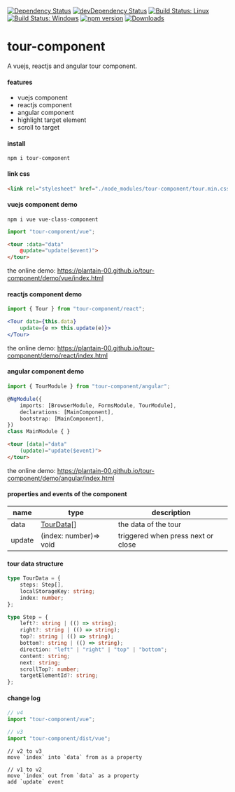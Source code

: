 [![Dependency Status](https://david-dm.org/plantain-00/tour-component.svg)](https://david-dm.org/plantain-00/tour-component)
[![devDependency Status](https://david-dm.org/plantain-00/tour-component/dev-status.svg)](https://david-dm.org/plantain-00/tour-component#info=devDependencies)
[![Build Status: Linux](https://travis-ci.org/plantain-00/tour-component.svg?branch=master)](https://travis-ci.org/plantain-00/tour-component)
[![Build Status: Windows](https://ci.appveyor.com/api/projects/status/github/plantain-00/tour-component?branch=master&svg=true)](https://ci.appveyor.com/project/plantain-00/tour-component/branch/master)
[![npm version](https://badge.fury.io/js/tour-component.svg)](https://badge.fury.io/js/tour-component)
[![Downloads](https://img.shields.io/npm/dm/tour-component.svg)](https://www.npmjs.com/package/tour-component)

# tour-component
A vuejs, reactjs and angular tour component.

#### features

+ vuejs component
+ reactjs component
+ angular component
+ highlight target element
+ scroll to target

#### install

`npm i tour-component`

#### link css

```html
<link rel="stylesheet" href="./node_modules/tour-component/tour.min.css" />
```

#### vuejs component demo

`npm i vue vue-class-component`

```ts
import "tour-component/vue";
```

```html
<tour :data="data"
    @update="update($event)">
</tour>
```

the online demo: https://plantain-00.github.io/tour-component/demo/vue/index.html

#### reactjs component demo

```ts
import { Tour } from "tour-component/react";
```

```jsx
<Tour data={this.data}
    update={e => this.update(e)}>
</Tour>
```

the online demo: https://plantain-00.github.io/tour-component/demo/react/index.html

#### angular component demo

```ts
import { TourModule } from "tour-component/angular";

@NgModule({
    imports: [BrowserModule, FormsModule, TourModule],
    declarations: [MainComponent],
    bootstrap: [MainComponent],
})
class MainModule { }
```

```html
<tour [data]="data"
    (update)="update($event)">
</tour>
```

the online demo: https://plantain-00.github.io/tour-component/demo/angular/index.html

#### properties and events of the component

name | type | description
--- | --- | ---
data | [TourData](#tour-data-structure)[] | the data of the tour
update | (index: number)=> void | triggered when press next or close

#### tour data structure

```ts
type TourData = {
    steps: Step[],
    localStorageKey: string;
    index: number;
};

type Step = {
    left?: string | (() => string);
    right?: string | (() => string);
    top?: string | (() => string);
    bottom?: string | (() => string);
    direction: "left" | "right" | "top" | "bottom";
    content: string;
    next: string;
    scrollTop?: number;
    targetElementId?: string;
};
```

#### change log

```ts
// v4
import "tour-component/vue";

// v3
import "tour-component/dist/vue";
```

```
// v2 to v3
move `index` into `data` from as a property
```

```
// v1 to v2
move `index` out from `data` as a property
add `update` event
```
